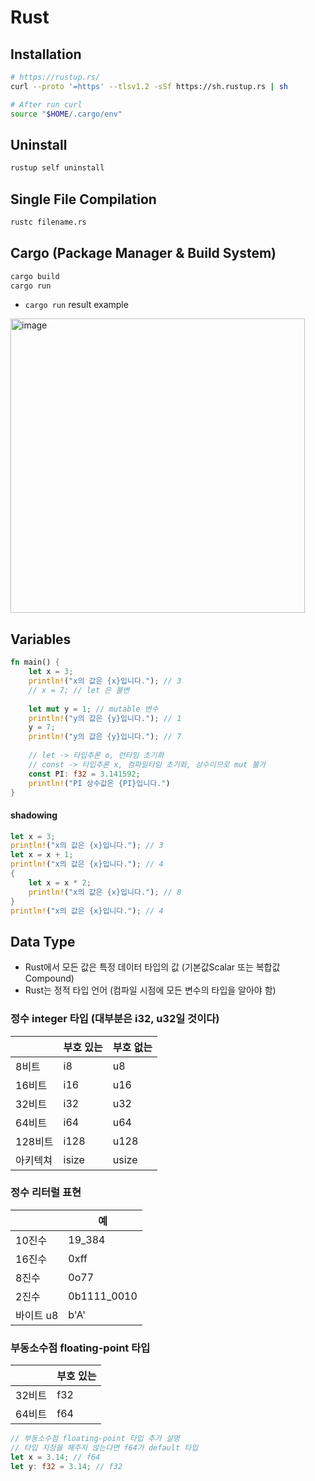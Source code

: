# Rust

## Installation
```bash
# https://rustup.rs/
curl --proto '=https' --tlsv1.2 -sSf https://sh.rustup.rs | sh

# After run curl
source "$HOME/.cargo/env"
```

## Uninstall
```bash
rustup self uninstall
```

## Single File Compilation
```bash
rustc filename.rs
```

## Cargo (Package Manager & Build System)
```bash
cargo build
cargo run
```

- `cargo run` result example

<img width="471" alt="image" src="https://github.com/Nhahan/rust/assets/81916648/dd6b7be6-ea47-4d8c-a398-3ea3c47dadf7">

## Variables
```rust
fn main() {
    let x = 3;
    println!("x의 값은 {x}입니다."); // 3
    // x = 7; // let 은 불변
    
    let mut y = 1; // mutable 변수
    println!("y의 값은 {y}입니다."); // 1
    y = 7;
    println!("y의 값은 {y}입니다."); // 7
    
    // let -> 타입추론 o, 런타임 초기화
    // const -> 타입추론 x, 컴파일타임 초기화, 상수이므로 mut 불가
    const PI: f32 = 3.141592;
    println!("PI 상수값은 {PI}입니다.")
}
```

#### shadowing
```rust
let x = 3;
println!("x의 값은 {x}입니다."); // 3
let x = x + 1;
println!("x의 값은 {x}입니다."); // 4
{
    let x = x * 2;
    println!("x의 값은 {x}입니다."); // 8 
}
println!("x의 값은 {x}입니다."); // 4
```

## Data Type

- Rust에서 모든 값은 특정 데이터 타입의 값 (기본값Scalar 또는 복합값 Compound)
- Rust는 정적 타입 언어 (컴파일 시점에 모든 변수의 타입을 알아야 함)

### 정수 integer 타입 (대부분은 i32, u32일 것이다)

|       | 부호 있는 | 부호 없는 |
|-------|-------|-------|
| 8비트   | i8    | u8    |
| 16비트  | i16   | u16   |
| 32비트  | i32   | u32   |
| 64비트  | i64   | u64   |
| 128비트 | i128  | u128  |
| 아키텍쳐  | isize | usize |

### 정수 리터럴 표현

|         | 예          |
|---------|------------|
| 10진수    | 19_384     |
| 16진수    | 0xff       |
| 8진수     | 0o77       |
| 2진수     | 0b1111_0010|
| 바이트 u8  | b'A'       |

### 부동소수점 floating-point 타입

| | 부호 있는 |
|---|---|
| 32비트 | f32 |
| 64비트 | f64 |

```rust
// 부동소수점 floating-point 타입 추가 설명
// 타입 지정을 해주지 않는다면 f64가 default 타입
let x = 3.14; // f64
let y: f32 = 3.14; // f32
```